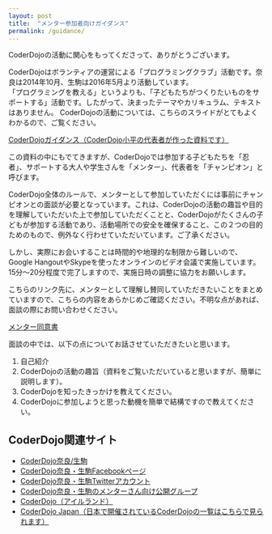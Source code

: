 ```yaml
---
layout: post
title:  "メンター参加者向けガイダンス"
permalink: /guidance/
---
```


CoderDojoの活動に関心をもってくださって、ありがとうございます。

CoderDojoはボランティアの運営による「プログラミングクラブ」活動です。奈良は2014年10月、生駒は2016年5月より活動しています。  
「プログラミングを教える」というよりも、「子どもたちがつくりたいものをサポートする」活動です。したがって、決まったテーマやカリキュラム、テキストはありません。
CoderDojoの活動については、こちらのスライドがとてもよくわかるので、ご覧ください。

[CoderDojoガイダンス（CoderDojo小平の代表者が作った資料です）](http://www.slideshare.net/togazo/coderdojo-introduction-jp)

この資料の中にもでてきますが、CoderDojoでは参加する子どもたちを「忍者」、サポートする大人や学生さんを「メンター」、代表者を「チャンピオン」と呼びます。

CoderDojo全体のルールで、メンターとして参加していただくには事前にチャンピオンとの面談が必要となっています。これは、CoderDojoの活動の趣旨や目的を理解していただいた上で参加していただくことと、CoderDojoがたくさんの子どもが参加する活動であり、活動場所での安全を確保すること、この２つの目的ためのもので、例外なく行わせていただいています。ご了承ください。

しかし、実際にお会いすることは時間的や地理的な制限から難しいので、Google HangoutやSkypeを使ったオンラインのビデオ会議で実施しています。15分〜20分程度で完了しますので、実施日時の調整に協力をお願いします。

こちらのリンク先に、メンターとして理解し賛同していただきたいことをまとめていますので、こちらの内容をあらかじめご確認ください。不明な点があれば、面談の際にお問い合わせください。

[メンター同意書](https://github.com/coderdojo-nara-ikoma/document/blob/master/MentorAgreement.md)

面談の中では、以下の点についてお話させていただきたいと思います。

1. 自己紹介
1. CoderDojoの活動の趣旨（資料をご覧いただいていると思いますが、簡単に説明します）。
1. CoderDojoを知ったきっかけを教えてください。
1. CoderDojoに参加しようと思った動機を簡単で結構ですので教えてください。

## CoderDojo関連サイト

- [CoderDojo奈良/生駒](https://coderdojo-nara-ikoma.connpass.com/)
- [CoderDojo奈良・生駒Facebookページ](https://www.facebook.com/CoderDojoNara/)
- [CoderDojo奈良・生駒Twitterアカウント](https://twitter.com/CoderDojonara)
- [CoderDojo奈良・生駒のメンターさん向け公開グループ](https://www.facebook.com/groups/CoderDojoNara/)
- [CoderDojo（アイルランド）](http://www.coderdojo.com/)
- [CoderDojo Japan（日本で開催されているCoderDojoの一覧はこちらで見られます）](http://www.coderdojo.jp/)
